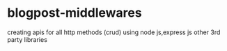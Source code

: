 # blogpost-middlewares
creating apis for all http methods (crud) using node js,express js other 3rd party libraries
